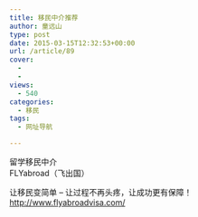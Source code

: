 ```yaml
---
title: 移民中介推荐
author: 童远山
type: post
date: 2015-03-15T12:32:53+00:00
url: /article/89
cover:
  - 
  - 
views:
  - 540
categories:
  - 移民
tags:
  - 网址导航

---
```

留学移民中介  
FLYabroad（飞出国）

让移民变简单 &#8211; 让过程不再头疼，让成功更有保障！  
<a href="http://www.flyabroadvisa.com/" target="_blank">http://www.flyabroadvisa.com/</a>